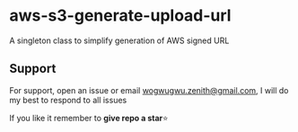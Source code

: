 # aws-s3-generate-upload-url

A singleton class to simplify generation of AWS signed URL

## Support

For support, open an issue or email wogwugwu.zenith@gmail.com, I will do my best to respond to all issues

If you like it remember to **give repo a star**⭐